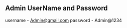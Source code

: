 Admin UserName and Password
------------------------------

username - Admin@gmail.com
password - Admin@1234
